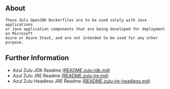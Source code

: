 ## About
	These Zulu OpenJDK Dockerfiles are to be used solely with Java applications
	or Java application components that are being developed for deployment on Microsoft
	Azure or Azure Stack, and are not intended to be used for any other purpose.

## Further Information
* Azul Zulu JDK Readme [(README.zulu-jdk.md)][zulu-jdk]
* Azul Zulu JRE Readme [(README.zulu-jre.md)][zulu-jre]
* Azul Zulu Headless JRE Readme [(README.zulu-jre-headless.md)][zulu-jre-headless]

[zulu-jdk]:https://github.com/tkarbowski/mcr/tree/patch-1/teams/java/README.zulu-jdk.md
[zulu-jre]:https://github.com/tkarbowski/mcr/tree/patch-1/teams/java/README.zulu-jre.md
[zulu-jre-headless]:https://github.com/tkarbowski/mcr/tree/patch-1/teams/java/README.zulu-jre-headless.md

